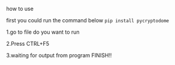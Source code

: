 how to use

first you could run the command below
`pip install pycryptodome`

1.go to file do you want to run

2.Press CTRL+F5

3.waiting for output from program FINISH!!
